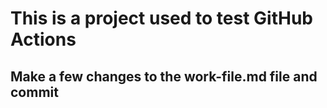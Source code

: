 # This is a project used to test GitHub Actions

## Make a few changes to the work-file.md file and commit